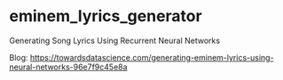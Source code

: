 # eminem_lyrics_generator
Generating Song Lyrics Using Recurrent Neural Networks

Blog: https://towardsdatascience.com/generating-eminem-lyrics-using-neural-networks-96e7f9c45e8a
